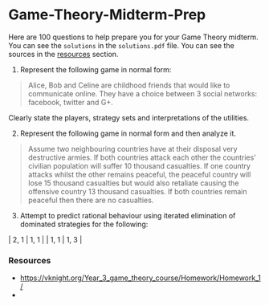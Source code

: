 # Game-Theory-Midterm-Prep

Here are 100 questions to help prepare you for your Game Theory midterm. You can see the `solutions` in the `solutions.pdf` file. You can see the sources in the <a href="#resource">resources</a> section.  

1. Represent the following game in normal form:

> Alice, Bob and Celine are childhood friends that would like to communicate online. They have a choice between 3 social networks: facebook, twitter and G+.

Clearly state the players, strategy sets and interpretations of the utilities.

2. Represent the following game in normal form and then analyze it. 

> Assume two neighbouring countries have at their disposal very destructive armies. If both countries attack each other the countries’ civilian population will suffer 10 thousand casualties. If one country attacks whilst the other remains peaceful, the peaceful country will lose 15 thousand casualties but would also retaliate causing the offensive country 13 thousand casualties. If both countries remain peaceful then there are no casualties.

3. Attempt to predict rational behaviour using iterated elimination of dominated strategies for the following:

| 2, 1 | 1, 1 |
| 1, 1 | 1, 3 |

<h3 id="resource">Resources</h3>

* https://vknight.org/Year_3_game_theory_course/Homework/Homework_1/
* 
